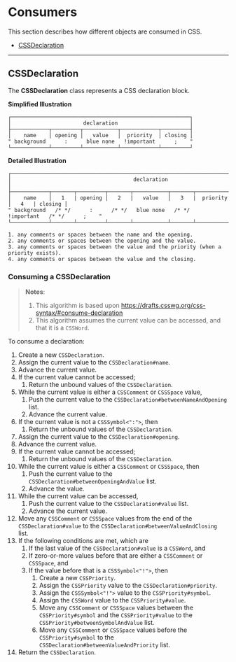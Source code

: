 # Consumers

This section describes how different objects are consumed in CSS.

- [CSSDeclaration](#cssdeclaration)

---

## CSSDeclaration

The **CSSDeclaration** class represents a CSS declaration block.

**Simplified Illustration**

```
┌─────────────────────────────────────────────────────────┐
│                       declaration                       │
├────────────┬─────────┬───────────┬────────────┬─────────┤
│    name    │ opening │   value   │  priority  │ closing │
" background      :      blue none   !important      ;    "
└────────────┴─────────┴───────────┴────────────┴─────────┘
```

**Detailed Illustration**

```
┌─────────────────────────────────────────────────────────────────────────────────────────┐
│                                       declaration                                       │
├────────────┬───────┬─────────┬───────┬───────────┬───────┬────────────┬───────┬─────────┤
│    name    │   1   | opening │   2   |   value   │   3   |  priority  │   4   | closing │
" background   /* */      :      /* */   blue none   /* */   !important   /* */      ;    "
└────────────┴───────┴─────────┴───────┴───────────┴───────┴────────────┴───────┴─────────┘

1. any comments or spaces between the name and the opening.
2. any comments or spaces between the opening and the value.
3. any comments or spaces between the value and the priority (when a priority exists).
4. any comments or spaces between the value and the closing.
```

### Consuming a CSSDeclaration

> **Notes**:
> 1. This algorithm is based upon https://drafts.csswg.org/css-syntax/#consume-declaration
> 2. This algorithm assumes the current value can be accessed, and that it is a `CSSWord`.

To consume a declaration:

1.  Create a new `CSSDeclaration`.
2.  Assign the current value to the `CSSDeclaration#name`.
3.  Advance the current value.
4.  If the current value cannot be accessed;
    1. Return the unbound values of the `CSSDeclaration`.
5.  While the current value is either a `CSSComment` or `CSSSpace` value,
    1. Push the current value to the `CSSDeclaration#betweenNameAndOpening` list.
    2. Advance the current value.
6.  If the current value is not a `CSSSymbol<":">`, then
    1. Return the unbound values of the `CSSDeclaration`.
7.  Assign the current value to the `CSSDeclaration#opening`.
8.  Advance the current value.
9.  If the current value cannot be accessed;
    1. Return the unbound values of the `CSSDeclaration`.
10. While the current value is either a `CSSComment` or `CSSSpace`, then
    1. Push the current value to the `CSSDeclaration#betweenOpeningAndValue` list.
    2. Advance the value.
11. While the current value can be accessed,
    1. Push the current value to the `CSSDeclaration#value` list.
    2. Advance the current value.
12. Move any `CSSComment` or `CSSSpace` values from the end of the `CSSDeclaration#value` to the `CSSDeclaration#betweenValueAndClosing` list.
13. If the following conditions are met, which are
    1. If the last value of the `CSSDeclaration#value` is a `CSSWord`, and
    2. If zero-or-more values before that are either a `CSSComment` or `CSSSpace`, and
    3. If the value before that is a `CSSSymbol<"!">`, then
       1. Create a new `CSSPriority`.
       2. Assign the `CSSPriority` value to the `CSSDeclaration#priority`.
       3. Assign the `CSSSymbol<"!">` value to the `CSSPriority#symbol`.
       4. Assign the `CSSWord` value to the `CSSPriority#value`.
       5. Move any `CSSComment` or `CSSSpace` values between the `CSSPriority#symbol` and the `CSSPriority#value` to the `CSSPriority#betweenSymbolAndValue` list.
       6. Move any `CSSComment` or `CSSSpace` values before the `CSSPriority#symbol` to the `CSSDeclaration#betweenValueAndPriority` list.
14. Return the `CSSDeclaration`.
